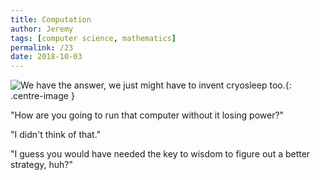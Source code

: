 ```yaml
---
title: Computation
author: Jeremy
tags: [computer science, mathematics]
permalink: /23
date: 2018-10-03
---
```


![We have the answer, we just might have to invent cryosleep too.](https://res.cloudinary.com/dh3hm8pb7/image/upload/c_scale,q_auto:best/v1535842814/Handwaving/Published/Impractical.png){: .centre-image }

"How are you going to run that computer without it losing power?"

"I didn't think of that."

"I guess you would have needed the key to wisdom to figure out a better strategy, huh?"